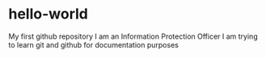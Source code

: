 # hello-world
My first github repository
I am an Information Protection Officer
I am trying to learn git and github for documentation purposes
